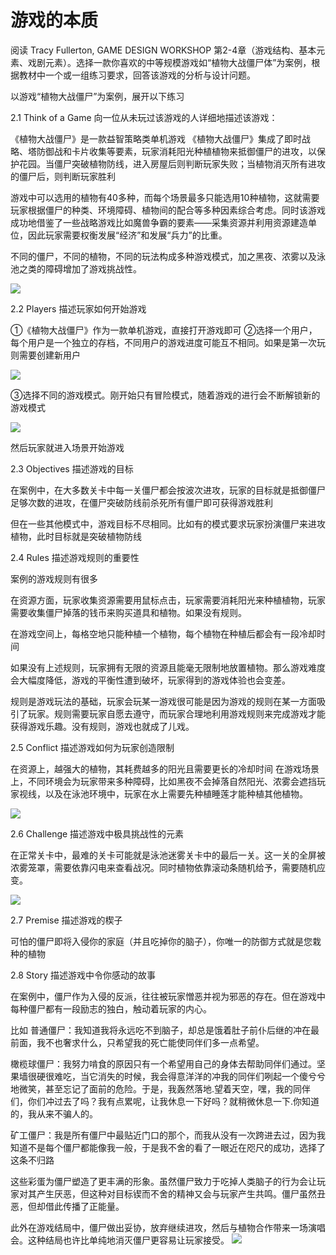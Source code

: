 # 游戏的本质

阅读 Tracy Fullerton, GAME DESIGN WORKSHOP 第2-4章（游戏结构、基本元素、戏剧元素）。选择一款你喜欢的中等规模游戏如“植物大战僵尸体”为案例，根据教材中一个或一组练习要求，回答该游戏的分析与设计问题。

以游戏“植物大战僵尸”为案例，展开以下练习

2.1 Think of a Game
向一位从未玩过该游戏的人详细地描述该游戏：

《植物大战僵尸》是一款益智策略类单机游戏
《植物大战僵尸》集成了即时战略、塔防御战和卡片收集等要素，玩家消耗阳光种植植物来抵御僵尸的进攻，以保护花园。当僵尸突破植物防线，进入房屋后则判断玩家失败；当植物消灭所有进攻的僵尸后，则判断玩家胜利

游戏中可以选用的植物有40多种，而每个场景最多只能选用10种植物，这就需要玩家根据僵尸的种类、环境障碍、植物间的配合等多种因素综合考虑。同时该游戏成功地借鉴了一些战略游戏比如魔兽争霸的要素——采集资源并利用资源建造单位，因此玩家需要权衡发展“经济”和发展“兵力”的比重。

不同的僵尸，不同的植物，不同的玩法构成多种游戏模式，加之黑夜、浓雾以及泳池之类的障碍增加了游戏挑战性。

![](https://ss1.bdstatic.com/70cFuXSh_Q1YnxGkpoWK1HF6hhy/it/u=2330849351,3171155224&fm=26&gp=0.jpg)


2.2 Players
描述玩家如何开始游戏

①《植物大战僵尸》作为一款单机游戏，直接打开游戏即可
②选择一个用户，每个用户是一个独立的存档，不同用户的游戏进度可能互不相同。如果是第一次玩则需要创建新用户

![](https://exp-picture.cdn.bcebos.com/5c2a1ad149299a88ddcf5b5067eeadbcbf2f7f76.jpg?x-bce-process=image%2Fresize%2Cm_lfit%2Cw_500%2Climit_1)

③选择不同的游戏模式。刚开始只有冒险模式，随着游戏的进行会不断解锁新的游戏模式

![](https://exp-picture.cdn.bcebos.com/059057299a8839130d395f5b26bcbe2f46707c76.jpg?x-bce-process=image%2Fresize%2Cm_lfit%2Cw_500%2Climit_1)

然后玩家就进入场景开始游戏

2.3 Objectives
描述游戏的目标

在案例中，在大多数关卡中每一关僵尸都会按波次进攻，玩家的目标就是抵御僵尸足够次数的进攻，在僵尸突破防线前杀死所有僵尸即可获得游戏胜利

但在一些其他模式中，游戏目标不尽相同。比如有的模式要求玩家扮演僵尸来进攻植物，此时目标就是突破植物防线

2.4 Rules
描述游戏规则的重要性

案例的游戏规则有很多

在资源方面，玩家收集资源需要用鼠标点击，玩家需要消耗阳光来种植植物，玩家需要收集僵尸掉落的钱币来购买道具和植物。如果没有规则。

在游戏空间上，每格空地只能种植一个植物，每个植物在种植后都会有一段冷却时间

如果没有上述规则，玩家拥有无限的资源且能毫无限制地放置植物。那么游戏难度会大幅度降低，游戏的平衡性遭到破坏，玩家得到的游戏体验也会变差。

规则是游戏玩法的基础，玩家会玩某一游戏很可能是因为游戏的规则在某一方面吸引了玩家。规则需要玩家自愿去遵守，而玩家合理地利用游戏规则来完成游戏才能获得游戏乐趣。没有规则，游戏也就成了儿戏。

2.5 Conflict
描述游戏如何为玩家创造限制

在资源上，越强大的植物，其耗费越多的阳光且需要更长的冷却时间
在游戏场景上，不同环境会为玩家带来多种障碍，比如黑夜不会掉落自然阳光、浓雾会遮挡玩家视线，以及在泳池环境中，玩家在水上需要先种植睡莲才能种植其他植物。

![](https://ss1.bdstatic.com/70cFuXSh_Q1YnxGkpoWK1HF6hhy/it/u=2944546127,3090089440&fm=26&gp=0.jpg)

2.6 Challenge
描述游戏中极具挑战性的元素

在正常关卡中，最难的关卡可能就是泳池迷雾关卡中的最后一关。这一关的全屏被浓雾笼罩，需要依靠闪电来查看战况。同时植物依靠滚动条随机给予，需要随机应变。

![](https://ss1.bdstatic.com/70cFvXSh_Q1YnxGkpoWK1HF6hhy/it/u=2075825620,3166002229&fm=26&gp=0.jpg)


2.7 Premise
描述游戏的楔子

可怕的僵尸即将入侵你的家庭（并且吃掉你的脑子），你唯一的防御方式就是您栽种的植物

2.8 Story
描述游戏中令你感动的故事

在案例中，僵尸作为入侵的反派，往往被玩家憎恶并视为邪恶的存在。但在游戏中每种僵尸都有一段励志的独白，触动着玩家的内心。

比如
普通僵尸：我知道我将永远吃不到脑子，却总是饿着肚子前仆后继的冲在最前面，我不也奢求什么，只希望我的死亡能使同伴们多一点希望。

橄榄球僵尸：我努力啃食的原因只有一个希望用自己的身体去帮助同伴们通过。坚果墙很硬很难吃，当它消失的时候，我会得意洋洋的冲我的同伴们咧起一个傻兮兮地微笑，甚至忘记了面前的危险。于是，我轰然落地.望着天空，嘿，我的同伴们，你们冲过去了吗？我有点累呢，让我休息一下好吗？就稍微休息一下.你知道的，我从来不骗人的。

矿工僵尸：我是所有僵尸中最贴近门口的那个，而我从没有一次跨进去过，因为我知道不是每个僵尸都能像我一般，于是我不舍的看了一眼近在咫尺的成功，选择了这条不归路

这些彩蛋为僵尸塑造了更丰满的形象。虽然僵尸致力于吃掉人类脑子的行为会让玩家对其产生厌恶，但这种对目标锲而不舍的精神又会与玩家产生共鸣。僵尸虽然丑恶，但却借此传播了正能量。

此外在游戏结局中，僵尸做出妥协，放弃继续进攻，然后与植物合作带来一场演唱会。这种结局也许比单纯地消灭僵尸更容易让玩家接受。
![](https://ss2.baidu.com/6ONYsjip0QIZ8tyhnq/it/u=1237969964,1917139411&fm=173&app=49&f=JPEG?w=640&h=477&s=FAAABD44C8DC7FEF4AED8A6C0300A097)